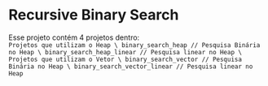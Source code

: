 # Recursive Binary Search
Esse projeto contém 4 projetos dentro:\
`
Projetos que utilizam o Heap \
binary_search_heap // Pesquisa Binária no Heap \
binary_search_heap_linear // Pesquisa linear no Heap \
Projetos que utilizam o Vetor \
binary_search_vector // Pesquisa Binária no Heap \
binary_search_vector_linear // Pesquisa linear no Heap
`
